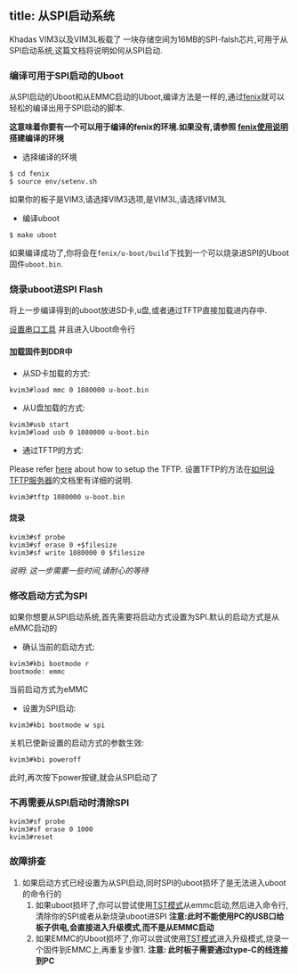 title: 从SPI启动系统
---

Khadas VIM3以及VIM3L板载了 一块存储空间为16MB的SPI-falsh芯片,可用于从SPI启动系统,这篇文档将说明如何从SPI启动.

### 编译可用于SPI启动的Uboot

从SPI启动的Uboot和从EMMC启动的Uboot,编译方法是一样的,通过[fenix](https://github.com/khadas/fenix)就可以轻松的编译出用于SPI启动的脚本.

**这意味着你要有一个可以用于编译的fenix的环境.如果没有,请参照 [fenix使用说明](/zh-cn/vim3/FenixScript.html) 搭建编译的环境**

* 选择编译的环境

```shell
$ cd fenix
$ source env/setenv.sh
```

如果你的板子是VIM3,请选择VIM3选项,是VIM3L,请选择VIM3L

* 编译uboot

```shell
$ make uboot
```

如果编译成功了,你将会在`fenix/u-boot/build`下找到一个可以烧录进SPI的Uboot固件`uboot.bin`.

### 烧录uboot进SPI Flash

将上一步编译得到的uboot放进SD卡,u盘,或者通过TFTP直接加载进内存中.

[设置串口工具](/vim3/SetupSerialTool.html) 并且进入Uboot命令行

#### 加载固件到DDR中

* 从SD卡加载的方式:

```shell
kvim3#load mmc 0 1080000 u-boot.bin
```

* 从U盘加载的方式:

```shell
kvim3#usb start
kvim3#load usb 0 1080000 u-boot.bin
```

* 通过TFTP的方式:

Please refer [here](/vim3/SetupTFTPServer.html) about how to setup the TFTP.
设置TFTP的方法在[如何设TFTP服务器](/zh-cn/vim3/SetupTFTPServer.html)的文档里有详细的说明.


```shell
kvim3#tftp 1080000 u-boot.bin
```

#### 烧录

```shell
kvim3#sf probe
kvim3#sf erase 0 +$filesize
kvim3#sf write 1080000 0 $filesize
```

*说明: 这一步需要一些时间,请耐心的等待*

### 修改启动方式为SPI

如果你想要从SPI启动系统,首先需要将启动方式设置为SPI.默认的启动方式是从eMMC启动的

* 确认当前的启动方式:

```shell
kvim3#kbi bootmode r
bootmode: emmc
```

当前启动方式为eMMC

* 设置为SPI启动:

```shell
kvim3#kbi bootmode w spi
```

关机已使新设置的启动方式的参数生效:

```shell
kvim3#kbi poweroff
```

此时,再次按下power按键,就会从SPI启动了

### 不再需要从SPI启动时清除SPI

```shell
kvim3#sf probe
kvim3#sf erase 0 1000
kvim3#reset
```

### 故障排查
1. 如果启动方式已经设置为从SPI启动,同时SPI的uboot损坏了是无法进入uboot的命令行的
	1) 如果uboot损坏了,你可以尝试使用[TST模式](/vim3/HowtoBootIntoUpgradeMode.html#TST-Mode-Recommended)从emmc启动,然后进入命令行,清除你的SPI或者从新烧录uboot进SPI
	**注意:此时不能使用PC的USB口给板子供电,会直接进入升级模式,而不是从EMMC启动**
	2) 如果EMMC的Uboot损坏了,你可以尝试使用[TST模式](/zh-cn/vim3/HowtoBootIntoUpgradeMode.html#TST-Mode-Recommended)进入升级模式,烧录一个固件到EMMC上,再重复步骤1.
	**注意: 此时板子需要通过type-C的线连接到PC**
